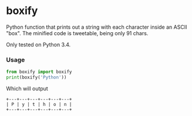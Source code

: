 # boxify
Python function that prints out a string with each character inside an ASCII "box".  The minified code is tweetable, being only 91 chars.

Only tested on Python 3.4.

### Usage
```python
from boxify import boxify
print(boxify('Python'))
```
Which will output
```
+---+---+---+---+---+---+
| P | y | t | h | o | n |
+---+---+---+---+---+---+
```
